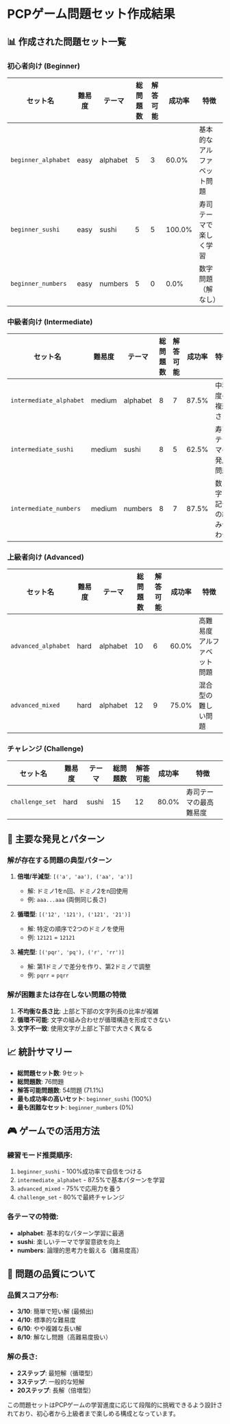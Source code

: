 # PCPゲーム問題セット作成結果

## 📊 作成された問題セット一覧

### 初心者向け (Beginner)

| セット名 | 難易度 | テーマ | 総問題数 | 解答可能 | 成功率 | 特徴 |
|---------|-------|--------|----------|----------|--------|------|
| `beginner_alphabet` | easy | alphabet | 5 | 3 | 60.0% | 基本的なアルファベット問題 |
| `beginner_sushi` | easy | sushi | 5 | 5 | 100.0% | 寿司テーマで楽しく学習 |
| `beginner_numbers` | easy | numbers | 5 | 0 | 0.0% | 数字問題（解なし） |

### 中級者向け (Intermediate)

| セット名 | 難易度 | テーマ | 総問題数 | 解答可能 | 成功率 | 特徴 |
|---------|-------|--------|----------|----------|--------|------|
| `intermediate_alphabet` | medium | alphabet | 8 | 7 | 87.5% | 中程度の複雑さ |
| `intermediate_sushi` | medium | sushi | 8 | 5 | 62.5% | 寿司テーマの発展問題 |
| `intermediate_numbers` | medium | numbers | 8 | 7 | 87.5% | 数字・記号の組み合わせ |

### 上級者向け (Advanced)

| セット名 | 難易度 | テーマ | 総問題数 | 解答可能 | 成功率 | 特徴 |
|---------|-------|--------|----------|----------|--------|------|
| `advanced_alphabet` | hard | alphabet | 10 | 6 | 60.0% | 高難易度アルファベット問題 |
| `advanced_mixed` | hard | alphabet | 12 | 9 | 75.0% | 混合型の難しい問題 |

### チャレンジ (Challenge)

| セット名 | 難易度 | テーマ | 総問題数 | 解答可能 | 成功率 | 特徴 |
|---------|-------|--------|----------|----------|--------|------|
| `challenge_set` | hard | sushi | 15 | 12 | 80.0% | 寿司テーマの最高難易度 |

## 🎯 主要な発見とパターン

### 解が存在する問題の典型パターン

1. **倍増/半減型**: `[('a', 'aa'), ('aa', 'a')]`
   - 解: ドミノ1をn回、ドミノ2をn回使用
   - 例: `aaa...aaa` (両側同じ長さ)

2. **循環型**: `[('12', '121'), ('121', '21')]`
   - 解: 特定の順序で2つのドミノを使用
   - 例: `12121` = `12121`

3. **補完型**: `[('pqr', 'pq'), ('r', 'rr')]`
   - 解: 第1ドミノで差分を作り、第2ドミノで調整
   - 例: `pqrr` = `pqrr`

### 解が困難または存在しない問題の特徴

1. **不均衡な長さ比**: 上部と下部の文字列長の比率が複雑
2. **循環不可能**: 文字の組み合わせが循環構造を形成できない
3. **文字不一致**: 使用文字が上部と下部で大きく異なる

## 📈 統計サマリー

- **総問題セット数**: 9セット
- **総問題数**: 76問題
- **解答可能問題数**: 54問題 (71.1%)
- **最も成功率の高いセット**: `beginner_sushi` (100%)
- **最も困難なセット**: `beginner_numbers` (0%)

## 🎮 ゲームでの活用方法

### 練習モード推奨順序:
1. `beginner_sushi` - 100%成功率で自信をつける
2. `intermediate_alphabet` - 87.5%で基本パターンを学習
3. `advanced_mixed` - 75%で応用力を養う
4. `challenge_set` - 80%で最終チャレンジ

### 各テーマの特徴:
- **alphabet**: 基本的なパターン学習に最適
- **sushi**: 楽しいテーマで学習意欲を向上
- **numbers**: 論理的思考力を鍛える（難易度高）

## 🔧 問題の品質について

### 品質スコア分布:
- **3/10**: 簡単で短い解 (最頻出)
- **4/10**: 標準的な難易度
- **6/10**: やや複雑な長い解
- **8/10**: 解なし問題（高難易度扱い）

### 解の長さ:
- **2ステップ**: 最短解（循環型）
- **3ステップ**: 一般的な短解
- **20ステップ**: 長解（倍増型）

この問題セットはPCPゲームの学習進度に応じて段階的に挑戦できるよう設計されており、初心者から上級者まで楽しめる構成となっています。